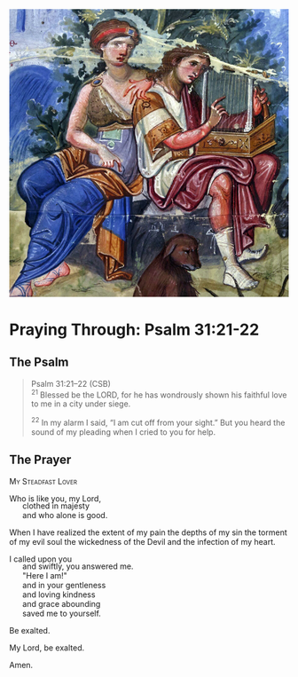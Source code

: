 <img class="intro-right" src="art-paris-psalter.jpg">

<style>
  li {list-style-type: none;}
  p + ul {
    margin-top: -18px;
}
</style>

# Praying Through: Psalm 31:21-22

## The Psalm

>Psalm 31:21–22 (CSB)  
><sup>21</sup> Blessed be the LORD, for he has wondrously shown his faithful love to me in a city under siege. 
>
><sup>22</sup> In my alarm I said, “I am cut off from your sight.” But you heard the sound of my pleading when I cried to you for help.

## The Prayer

<div style="font-variant: small-caps;">My Steadfast Lover</div>

Who is like you, my Lord,
* clothed in majesty
* and who alone is good.

When I have realized
 the extent of my pain
 the depths of my sin
 the torment of my evil soul
 the wickedness of the Devil
 and the infection of my heart.

I called upon you
* and swiftly, you answered me.
* "Here I am!"
* and in your gentleness
* and loving kindness
* and grace abounding
* saved me to yourself.

Be exalted.

My Lord, be exalted.

Amen.
